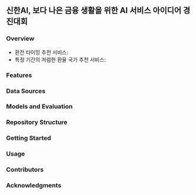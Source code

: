 ## 신한AI, 보다 나은 금융 생활을 위한 AI 서비스 아이디어 경진대회

### Overview
- 환전 타이밍 추천 서비스:
- 특정 기간의 저렴한 환율 국가 추천 서비스:

### Features

### Data Sources

### Models and Evaluation

### Repository Structure

### Getting Started

### Usage

### Contributors

### Acknowledgments
